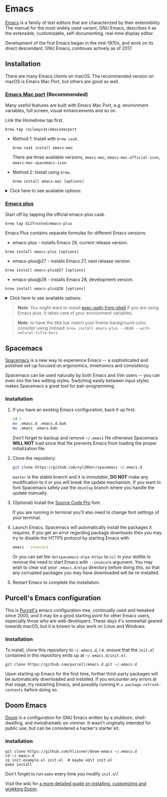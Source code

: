 # Emacs

[Emacs](https://www.gnu.org/software/emacs/) is a family of text editors that are characterized by their extensibility. The manual for the most widely used variant, GNU Emacs, describes it as the extensible, customizable, self-documenting, real-time display editor.

Development of the first Emacs began in the mid-1970s, and work on its direct descendant, GNU Emacs, continues actively as of 2017.

## Installation

There are many Emacs clients on macOS. The recommended version on macOS is Emacs Mac Port, but others are good as well.

### [Emacs Mac port](https://bitbucket.org/mituharu/emacs-mac/overview) (Recommended)

Many useful features are built with Emacs Mac Port, e.g. environment variables, full screen, visual enhancements and so on.

Link the Homebrew tap first.

```shell
brew tap railwaycat/emacsmacport
```

* Method 1: Install with `brew cask`.

  ```shell
  brew cask install emacs-mac
  ```

  There are three available versions, `emacs-mac`, `emacs-mac-official-icon`, `emacs-mac-spacemacs-icon`.

* Method 2: Install using `brew`.

  ```shell
  brew install emacs-mac [options]
  ```

<details>
<summary>Click here to see available options: </summary>
1. <code>--with-dbus</code>, Build with d-bus support<br>
2. <code>--with-modules</code>, Build with dynamic modules support<br>
3. <code>--with-xml2</code>, Build with libxml2 support<br>
4. <code>--with-ctags</code>, Don't remove the ctags executable that emacs provides<br>
5. <code>--with-no-title-bars</code>, Build with a patch for no title bars on frames (--HEAD is not supported)<br>
6. <code>--with-natural-title-bar</code>, Build with a patch for title bar color inferred by your theme (--HEAD is not supported). More info is provided <a href="https://github.com/railwaycat/homebrew-emacsmacport/wiki/Natural-Title-Bar">here</a><br>
7. <code>--with-official-icon</code>, Using official Emacs icon<br>
8. <code>--with-modern-icon</code>, Using a modern style Emacs icon by @tpanum<br>
9. <code>--with-spacemacs-icon</code>, Using the spacemacs Emacs icon by Nasser Alshammari<br>
10. <code>--with-icon-for-documents</code>, Using official icon for documents which default open with Emacs<br>
</details>

### [Emacs plus](https://github.com/d12frosted/homebrew-emacs-plus#emacs-plus)

Start off by tapping the official emacs-plus cask.
```shell
brew tap d12frosted/emacs-plus
```

Emacs Plus contains separate formulas for different Emacs versions:

* emacs-plus - installs Emacs 26, current release version.
```
brew install emacs-plus [options]
```
* emacs-plus@27 - installs Emacs 27, next release version.
```
brew install emacs-plus@27 [options]
```
* emacs-plus@28 - installs Emacs 28, development version.
```
brew install emacs-plus@28 [options]
```

<details>
<summary>Click here to see available options: </summary>
1. <code>--with-24bit-color</code>: Experimental: build with 24 bit color support<br>
2. <code>--with-ctags</code>: Don't remove the ctags executable that Emacs provides<br>
3. <code>--with-dbus</code>: Build with dbus support<br>
4. <code>--with-mailutils</code>: Build with mailutils support<br>
5. <code>--with-natural-title-bar</code>: Experimental: use a title bar colour inferred by your theme<br>
6. <code>--with-no-title-bars</code>: Experimental: build with a patch for no title bars on frames (--HEAD has this built-in via undecorated flag)<br>
7. <code>--with-x11</code>: Experimental: build with x11 support<br>
8. <code>--without-cocoa</code>: Build a non-Cocoa version of Emacs<br>
9. <code>--without-gnutls</code>: Build without gnutls support<br>
10. <code>--without-imagemagick@6</code>: Build without imagemagick@6 support<br>
11. <code>--without-librsvg</code>: Build without librsvg support<br>
12. <code>--without-libxml2</code>: Build without libxml2 support<br>
13. <code>--without-modules</code>: Build without dynamic modules support<br>
14. <code>--without-multicolor-fonts</code>: Build without a patch that enables multicolor font support<br>
15. <code>--without-spacemacs-icon</code>: Build without Spacemacs icon by Nasser Alshammari<br>
16. <code>--HEAD</code>: Install HEAD version<br>
</details>

> **Note**: You might want to install [exec-path-from-shell](https://github.com/purcell/exec-path-from-shell) if you are using Emacs plus. It takes care of your environment variables.

> **Note**: to have the title bar match your theme background color, consider using instead:
> `brew install emacs-plus --HEAD --with-natural-title-bars`

## Spacemacs

[Spacemacs](https://github.com/syl20bnr/spacemacs/blob/master/README.md) is a new way to experience Emacs -- a sophisticated and polished set-up focused on ergonomics, mnemonics and consistency.

Spacemacs can be used naturally by both Emacs and Vim users -- you can even mix the two editing styles. Switching easily between input styles makes Spacemacs a great tool for pair-programming.

### Installation

1. If you have an existing Emacs configuration, back it up first:

   ```sh
   cd ~
   mv .emacs.d .emacs.d.bak
   mv .emacs .emacs.bak
   ```

   Don't forget to backup and _remove_ `~/.emacs` file otherwise Spacemacs
   **WILL NOT** load since that file prevents Emacs from loading the proper
   initialization file.

2. Clone the repository:

   ```sh
   git clone https://github.com/syl20bnr/spacemacs ~/.emacs.d
   ```

   `master` is the stable branch and it is _immutable_, **DO NOT** make any
   modification to it or you will break the update mechanism. If you want to
   fork Spacemacs safely use the `develop` branch where you handle the update
   manually.

3. (Optional) Install the [Source Code Pro](https://github.com/adobe-fonts/source-code-pro) font.

   If you are running in terminal you'll also need to change font settings of
   your terminal.

4. Launch Emacs. Spacemacs will automatically install the packages it requires.
   If you get an error regarding package downloads then you may try to disable
   the HTTPS protocol by starting Emacs with

   ```sh
   emacs --insecure
   ```

   Or you can set the `dotspacemacs-elpa-https` to `nil` in your dotfile to
   remove the need to start Emacs with `--insecure` argument. You may wish to
   clear out your `.emacs.d/elpa` directory before doing this, so that any
   corrupted packages you may have downloaded will be re-installed.

5. Restart Emacs to complete the installation.

## Purcell's Emacs configuration

This is [Purcell's](https://github.com/purcell/emacs.d) emacs configuration tree, continually used and tweaked since 2000, and it may be a good starting point for other Emacs users, especially those who are web developers. These days it's somewhat geared towards macOS, but it is known to also work on Linux and Windows.

### Installation

To install, clone this repository to `~/.emacs.d`, i.e. ensure that the `init.el` contained in this repository ends up at `~/.emacs.d/init.el`:

```shell
git clone https://github.com/purcell/emacs.d.git ~/.emacs.d
```

Upon starting up Emacs for the first time, further third-party packages will be automatically downloaded and installed. If you encounter any errors at that stage, try restarting Emacs, and possibly running `M-x package-refresh-contents` before doing so.

## Doom Emacs

[Doom](https://github.com/hlissner/doom-emacs) is a configuration for GNU Emacs written by a stubborn, shell-dwelling, and melodramatic ex-vimmer. It wasn't originally intended for public use, but can be considered a hacker's starter kit.

### Installation

```shell
git clone https://github.com/hlissner/doom-emacs ~/.emacs.d
cd ~/.emacs.d
cp init.example.el init.el  # maybe edit init.el
make install
```

Don't forget to run `make` every time you modify `init.el`!

Visit the wiki for [a more detailed guide on installing, customizing and grokking Doom](https://github.com/hlissner/doom-emacs/wiki).
